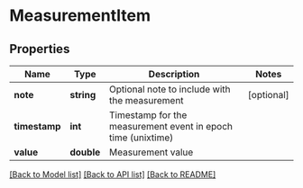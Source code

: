 # MeasurementItem

## Properties
Name | Type | Description | Notes
------------ | ------------- | ------------- | -------------
**note** | **string** | Optional note to include with the measurement | [optional] 
**timestamp** | **int** | Timestamp for the measurement event in epoch time (unixtime) | 
**value** | **double** | Measurement value | 

[[Back to Model list]](../README.md#documentation-for-models) [[Back to API list]](../README.md#documentation-for-api-endpoints) [[Back to README]](../README.md)


